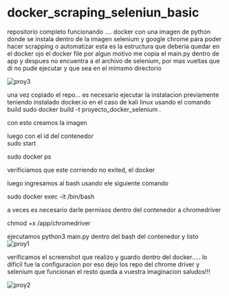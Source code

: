 # docker_scraping_seleniun_basic
repositorio completo funcionando ....
docker con una imagen de python 
donde se instala dentro de la imagen selenium y google chrome  para poder hacer scrapping o automatizar
esta es la estructura que deberia quedar en el docker  ojo el docker file por algun motivo me copia el main.py dentro de app y despues no encuentra 
a  el archivo de selenium, por mas vueltas que di no pude ejecutar y que sea en el mimsmo directorio

![proy3](https://github.com/marcosfacundoperini1979/docker_scraping_seleniun_basic/assets/125610561/06483441-ef6b-4728-8fe8-5ca4e2e3ead1)

una vez copiado el repo... es necesario ejecutar la instalacion  previamente teniendo instalado docker.io   en el caso de kali linux
usando el comando  build 
sudo docker build -t proyecto_docker_selenium .


con esto creamos la imagen 

luego 
con el id del contenedor        
sudo start <id contenedor o nombre>

sudo docker ps

verificiamos que este corriendo  no exited, el docker 

luego ingresamos al bash usando ele  siguiente comando

sudo docker exec -it <nommbre o id del container> /bin/bash

 a veces es necesario darle permisos 
 dentro del contenedor a chromedriver

 chmod +x /app/chromedriver


ejecutamos python3 main.py dentro del bash del contenedor   y listo  
 ![proy1](https://github.com/marcosfacundoperini1979/docker_scraping_seleniun_basic/assets/125610561/ca07eb77-17ba-431f-a0e7-ec8729f367c9)

 verificamos el screenshot que realizo  y guardo dentro del docker..... lo dificil fue la configuracion por eso dejo los repo del chrome driver y selenium
que funcionan el resto queda a vuestra imaginacion saludos!!!


![proy2](https://github.com/marcosfacundoperini1979/docker_scraping_seleniun_basic/assets/125610561/1160da99-9122-4d7a-ba1b-69c9c706177e)

